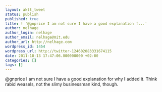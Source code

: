 ```yaml
---
layout: aktt_tweet
status: publish
published: true
title: ! '@gnprice I am not sure I have a good explanation f...'
author: nelhage
author_login: nelhage
author_email: nelhage@mit.edu
author_url: http://nelhage.com
wordpress_id: 1454
wordpress_url: http://twitter-124602083331674115
date: 2011-10-13 17:47:06.000000000 +02:00
categories: []
tags: []
---
```

@gnprice I am not sure I have a good explanation for why I added it. Think rabid weasels, not the slimy businessman kind, though.
